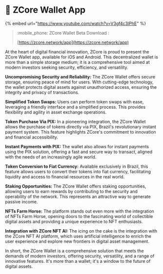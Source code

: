 # 📱 ZCore Wallet App

{% embed url="https://www.youtube.com/watch?v=V3gf4c3lPhE" %}

> :mobile\_phone: ZCore Wallet Beta Download :&#x20;
>
> [https://zcore.network/app](https://zcore.network/app)

At the heart of digital financial innovation, ZCore is proud to present the ZCore Wallet app, available for iOS and Android. This decentralized wallet is more than a simple storage medium; it is a comprehensive tool aimed at modern investors seeking security, efficiency, and versatility.

**Uncompromising Security and Reliability:** The ZCore Wallet offers secure storage, ensuring peace of mind for users. With cutting-edge technology, the wallet protects digital assets against unauthorized access, ensuring the integrity and privacy of transactions.

**Simplified Token Swaps:** Users can perform token swaps with ease, leveraging a friendly interface and a simplified process. This provides flexibility and agility in asset exchange operations.

**Token Purchase Via PIX:** In a pioneering integration, the ZCore Wallet allows the purchase of tokens directly via PIX, Brazil's revolutionary instant payment system. This feature highlights ZCore's commitment to innovation and financial accessibility.

**Instant Payments with PIX:** The wallet also allows for instant payments using the PIX solution, offering a fast and secure way to transact, aligned with the needs of an increasingly agile world.

**Token Conversion to Fiat Currency:** Available exclusively in Brazil, this feature allows users to convert their tokens into fiat currency, facilitating liquidity and access to financial resources in the real world.

**Staking Opportunities:** The ZCore Wallet offers staking opportunities, allowing users to earn rewards by contributing to the security and operability of the network. This represents an attractive way to generate passive income.

**NFTs Farm Horse:** The platform stands out even more with the integration of NFTs Farm Horse, opening doors to the fascinating world of collectible digital assets and providing a unique experience to NFT enthusiasts.

**Integration with ZCore NFT AI:** The icing on the cake is the integration with the ZCore NFT AI platform, which uses artificial intelligence to enrich the user experience and explore new frontiers in digital asset management.

In short, the ZCore Wallet is a comprehensive solution that meets the demands of modern investors, offering security, versatility, and a range of innovative features. It's more than a wallet; it's a window to the future of digital assets.

